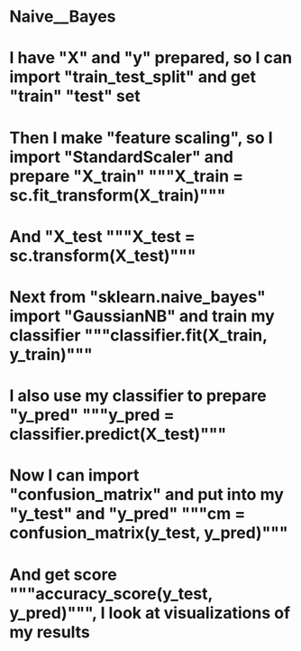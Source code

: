 # Naive__Bayes
# I have "X" and "y" prepared, so I can import "train_test_split" and get "train" "test" set
# Then I make "feature scaling", so I import "StandardScaler" and prepare "X_train" """X_train  = sc.fit_transform(X_train)""" 
# And "X_test """X_test = sc.transform(X_test)"""
# Next from "sklearn.naive_bayes" import "GaussianNB" and train my classifier """classifier.fit(X_train, y_train)"""
# I also use my classifier to prepare "y_pred" """y_pred = classifier.predict(X_test)"""
# Now I can import "confusion_matrix" and put into my "y_test" and "y_pred" """cm = confusion_matrix(y_test, y_pred)"""
# And get score """accuracy_score(y_test, y_pred)""", I look at visualizations of my results
